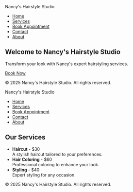 <!DOCTYPE html>
<html lang="en">
<head>
    <meta charset="UTF-8">
    <meta name="viewport" content="width=device-width, initial-scale=1.0">
    <title>Nancy's Hairstyle Studio</title>
    <link rel="stylesheet" href="styles.css">
</head>
<body>
    <nav>
        <div class="logo">Nancy's Hairstyle Studio</div>
        <ul>
            <li><a href="index.html">Home</a></li>
            <li><a href="services.html">Services</a></li>
            <li><a href="book.html">Book Appointment</a></li>
            <li><a href="contact.html">Contact</a></li>
            <li><a href="about.html">About</a></li>
        </ul>
    </nav>
    <section class="hero">
        <h1>Welcome to Nancy's Hairstyle Studio</h1>
        <p>Transform your look with Nancy's expert hairstyling services.</p>
        <a href="book.html" class="cta-button">Book Now</a>
    </section>
    <footer>
        <p>© 2025 Nancy's Hairstyle Studio. All rights reserved.</p>
    </footer>
    <script src="script.js"></script>
</body>
</html>




<!DOCTYPE html>
<html lang="en">
<head>
    <meta charset="UTF-8">
    <meta name="viewport" content="width=device-width, initial-scale=1.0">
    <title>Services - Nancy's Hairstyle Studio</title>
    <link rel="stylesheet" href="styles.css">
</head>
<body>
    <nav>
        <div class="logo">Nancy's Hairstyle Studio</div>
        <ul>
            <li><a href="index.html">Home</a></li>
            <li><a href="services.html">Services</a></li>
            <li><a href="book.html">Book Appointment</a></li>
            <li><a href="contact.html">Contact</a></li>
            <li><a href="about.html">About</a></li>
        </ul>
    </nav>
    <section class="services">
        <h1>Our Services</h1>
        <ul>
            <li><strong>Haircut</strong> - $30 <br> A stylish haircut tailored to your preferences.</li>
            <li><strong>Hair Coloring</strong> - $60 <br> Professional coloring to enhance your look.</li>
            <li><strong>Styling</strong> - $40 <br> Expert styling for any occasion.</li>
        </ul>
    </section>
    <footer>
        <p>© 2025 Nancy's Hairstyle Studio. All rights reserved.</p>
    </footer>
</body>
</html>
